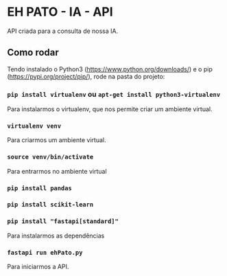 # EH PATO - IA - API

API criada para a consulta de nossa IA.

## Como rodar

Tendo instalado o Python3 (https://www.python.org/downloads/) e o pip (https://pypi.org/project/pip/), rode na pasta do projeto:

### `pip install virtualenv` ou `apt-get install python3-virtualenv`

Para instalarmos o virtualenv, que nos permite criar um ambiente virtual.

### `virtualenv venv`

Para criarmos um ambiente virtual.

### `source venv/bin/activate`

Para entrarmos no ambiente virtual

### `pip install pandas`
### `pip install scikit-learn`
### `pip install "fastapi[standard]"`

Para instalarmos as dependências

### `fastapi run ehPato.py`

Para iniciarmos a API.
